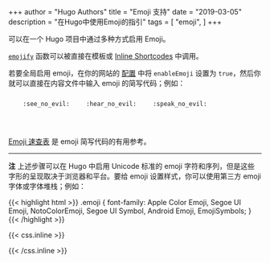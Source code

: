 +++
author = "Hugo Authors"
title = "Emoji 支持"
date = "2019-03-05"
description = "在Hugo中使用Emoji的指引"
tags = [
    "emoji",
]
+++

可以在一个 Hugo 项目中通过多种方式启用 Emoji。
<!--more-->
[`emojify`](https://gohugo.io/functions/emojify/) 函数可以被直接在模板或 [Inline Shortcodes](https://gohugo.io/templates/shortcode-templates/#inline-shortcodes) 中调用。

若要全局启用 emoji，在你的网站的 [配置](https://gohugo.io/getting-started/configuration/) 中将 `enableEmoji` 设置为 `true`，然后你就可以直接在内容文件中输入 emoji 的简写代码；例如：

<p><span class="nowrap"><span class="emojify">🙈</span> <code>:see_no_evil:</code></span>  <span class="nowrap"><span class="emojify">🙉</span> <code>:hear_no_evil:</code></span>  <span class="nowrap"><span class="emojify">🙊</span> <code>:speak_no_evil:</code></span></p>
<br>

[Emoji 速查表](http://www.emoji-cheat-sheet.com/) 是 emoji 简写代码的有用参考。

***

**注** 上述步骤可以在 Hugo 中启用 Unicode 标准的 emoji 字符和序列，但是这些字形的呈现取决于浏览器和平台。要给 emoji 设置样式，你可以使用第三方 emoji 字体或字体堆栈；例如：

{{< highlight html >}}
.emoji {
  font-family: Apple Color Emoji, Segoe UI Emoji, NotoColorEmoji, Segoe UI Symbol, Android Emoji, EmojiSymbols;
}
{{< /highlight >}}

{{< css.inline >}}
<style>
.emojify {
	font-family: Apple Color Emoji, Segoe UI Emoji, NotoColorEmoji, Segoe UI Symbol, Android Emoji, EmojiSymbols;
	font-size: 2rem;
	vertical-align: middle;
}
@media screen and (max-width:650px) {
  .nowrap {
    display: block;
    margin: 25px 0;
  }
}
</style>
{{< /css.inline >}}
